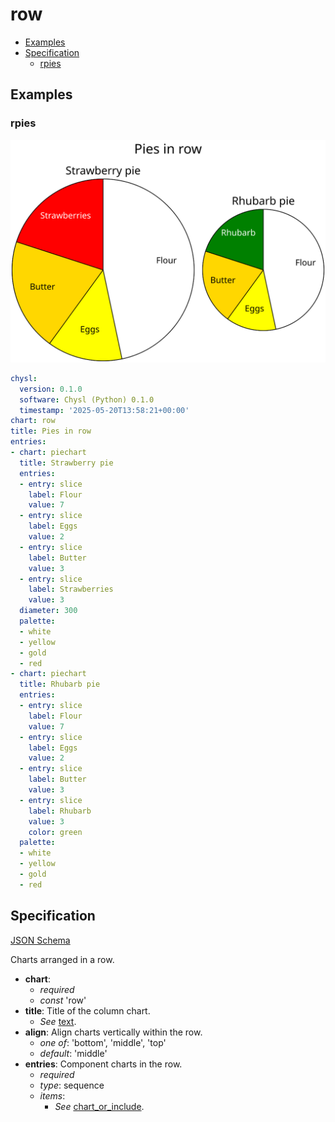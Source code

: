 # row

- [Examples](#examples)
- [Specification](#specification)
  - [rpies](#rpies)

## Examples

### rpies

![rpies SVG](rpies.svg)

```yaml
chysl:
  version: 0.1.0
  software: Chysl (Python) 0.1.0
  timestamp: '2025-05-20T13:58:21+00:00'
chart: row
title: Pies in row
entries:
- chart: piechart
  title: Strawberry pie
  entries:
  - entry: slice
    label: Flour
    value: 7
  - entry: slice
    label: Eggs
    value: 2
  - entry: slice
    label: Butter
    value: 3
  - entry: slice
    label: Strawberries
    value: 3
  diameter: 300
  palette:
  - white
  - yellow
  - gold
  - red
- chart: piechart
  title: Rhubarb pie
  entries:
  - entry: slice
    label: Flour
    value: 7
  - entry: slice
    label: Eggs
    value: 2
  - entry: slice
    label: Butter
    value: 3
  - entry: slice
    label: Rhubarb
    value: 3
    color: green
  palette:
  - white
  - yellow
  - gold
  - red
```
## Specification

[JSON Schema](row.md)

Charts arranged in a row.

- **chart**:
  - *required*
  - *const* 'row'
- **title**: Title of the column chart.
  - *See* [text](schema_defs.md#text).
- **align**: Align charts vertically within the row.
  - *one of*: 'bottom', 'middle', 'top'
  - *default*: 'middle'
- **entries**: Component charts in the row.
  - *required*
  - *type*: sequence
  - *items*:
    - *See* [chart_or_include](schema_defs.md#chart_or_include).

